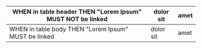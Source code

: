  | WHEN in table header THEN "Lorem Ipsum" MUST NOT be linked   | dolor sit | amet |
 | ------------------------------------------------------------ | --------- | ---- |
 | WHEN in table body THEN "Lorem Ipsum" MUST be linked         | dolor sit | amet |
